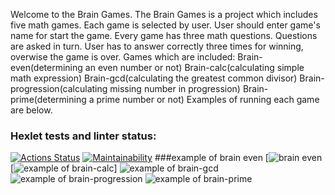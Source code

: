 Welcome to the Brain Games.
The Brain Games is a project which includes five math games.
Each game is selected by user. User should enter game's name for start the game.
Every game has three math questions. Questions are asked in turn.
User has to answer correctly three times for winning, overwise the game is over.
Games which are included:
Brain-even(determining an even number or not)
Brain-calc(calculating simple math expression)
Brain-gcd(calculating the greatest common divisor)
Brain-progression(calculating missing number in progression)
Brain-prime(determining a prime number or not)
Examples of running each game are below.
### Hexlet tests and linter status:
[![Actions Status](https://github.com/ramisphoto/python-project-49/workflows/hexlet-check/badge.svg)](https://github.com/ramisphoto/python-project-49/actions)
[![Maintainability](https://api.codeclimate.com/v1/badges/99b0d981cd00b575104c/maintainability)](https://codeclimate.com/github/ramissabirzyanov/python-project-49/maintainability)
###example of brain even
[![brain even](https://asciinema.org/a/Z5B0l07FJhWKz9VCouqaewGmE)
[![example of brain-calc](https://asciinema.org/a/eu3awrwaypDH7K7yFvQqKFx9W)]
![example of brain-gcd](https://asciinema.org/a/bnZ8lQ723SkjxITVwZmJSscyL)
![example of brain-progression](https://asciinema.org/a/jrwxoNDEnKQVbsK3vLcss8nWz)
![example of brain-prime](https://asciinema.org/a/X3zVPAszWMgS1pdC35cA6hmtd)
